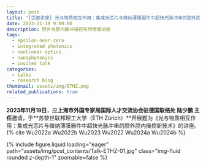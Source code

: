 ```yaml
---
layout: post
title: "[受邀讲座] 光与物质相互作用：集成光芯片与微纳薄膜器件中超快光脉冲串的腔外腔内操控新技术"
date: 2023-11-19 9:00:00
description: 腔外与腔内脉冲操控系列受邀讲座
tags:
  - epsilon-near-zero
  - integrated photonics
  - nonlinear optics
  - nanophotonics
  - invited talk
categories:
  - talks
  - research blog
thumbnail: assets/img/ETHZ.png
related_publications: true
---
```


**2023年11月19日**，应**上海市外国专家局国际人才交流协会驻德国联络处 陆少鹏 主任**邀请，于**苏黎世联邦理工大学（ETH Zürich）**开展题为《光与物质相互作用：集成光芯片与微纳薄膜器件中超快光脉冲串的腔外腔内操控新技术》的讲座。{% cite Wu2022a Wu2022b Wu2023 Wu2022 Wu2024a Wu2024b %}

<div class="row mt-3">
    <div class="col-8 mt-3 mt-md-0">
        {% include figure.liquid loading="eager" path="assets/img/post_contents/Talk-ETHZ-01.jpg" class="img-fluid rounded z-depth-1" zoomable=false %}
    </div>
</div>
